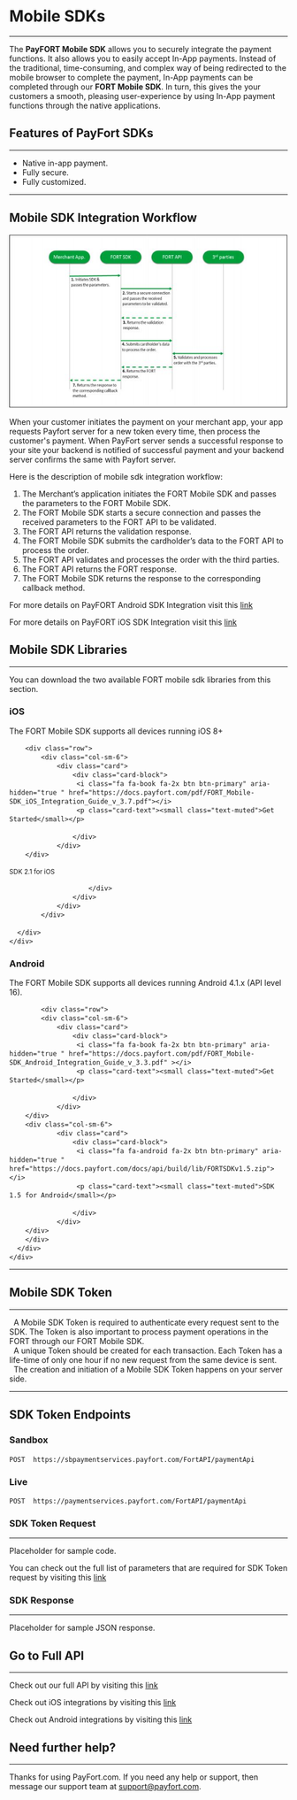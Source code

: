 # Mobile SDKs

------

The **PayFORT Mobile SDK** allows you to securely integrate the payment functions. It also allows you to easily accept In-App payments. Instead of the traditional, time-consuming, and complex way of being redirected to the mobile browser to complete the payment, In-App payments can be completed through our **FORT Mobile SDK**. In turn, this gives the your customers a smooth, pleasing user-experience by using In-App payment functions through the native applications.

## Features of PayFort SDKs

------

- Native in-app payment.
- Fully secure.
- Fully customized.

------

## Mobile SDK Integration Workflow

![mobilesdk workflow](img\mobilesdkworkflow.JPG)

When your customer initiates the payment on your merchant app, your app requests Payfort server for a new token every time, then process the customer's payment. When PayFort server sends a successful response to your site your backend is notified of successful payment and your backend server confirms the same with Payfort server.

Here is the description of mobile sdk integration workflow:

1. The Merchant’s application initiates the FORT Mobile SDK and passes the parameters to the FORT Mobile SDK.
2. The FORT Mobile SDK starts a secure connection and passes the received parameters to the FORT API to be validated. 
3. The FORT API returns the validation response. 
4. The FORT Mobile SDK submits the cardholder’s data to the FORT API to process the order. 
5. The FORT API validates and processes the order with the third parties. 
6. The FORT API returns the FORT response. 
7. The FORT Mobile SDK returns the response to the corresponding callback method.

For more details on PayFORT Android SDK Integration visit this [link](androidsdk.md)

For more details on PayFORT iOS SDK Integration visit this [link](iossdk.md)



## Mobile SDK Libraries

------

You can download the two available FORT mobile sdk libraries from this section.

<div class="row">
  <div class="col-sm-6">
    <div class="card">
      <div class="card-block text-center">
        <h3 class="card-title ">iOS</h3>
          <i class="fa fa-apple fa-5x " aria-hidden="true" ></i>
        <p class="card-text">The FORT Mobile SDK supports all devices running iOS 8+
</p>

        <div class="row">
  			<div class="col-sm-6">
    			<div class="card">
      				<div class="card-block">
        			 <i class="fa fa-book fa-2x btn btn-primary" aria-hidden="true " href="https://docs.payfort.com/pdf/FORT_Mobile-SDK_iOS_Integration_Guide_v_3.7.pdf"></i>
        			 <p class="card-text"><small class="text-muted">Get Started</small></p>

      				</div>
    			</div>
  		</div>
  		
  <div class="col-sm-6">
    			<div class="card">
      				<div class="card-block">
        				 <i class="fa fa-apple fa-2x btn btn-primary" aria-hidden="true " href="https://docs.payfort.com/docs/api/build/lib/PayFortSDK2.1.zip">							</i>
        					 <p class="card-text">
        			 		<small class="text-muted">SDK 2.1 for iOS						</small>
        			 		</p>

      					</div>
    				</div>
  				</div>
  			</div>
        
      </div>
    </div>
  </div>
  <div class="col-sm-6">
    <div class="card">
      <div class="card-block text-center">
        <h3 class="card-title">Android</h3>
        <i class="fa fa-android fa-5x" aria-hidden="true" ></i>
        <p class="card-text">The FORT Mobile SDK supports all devices running Android 4.1.x (API level 16).</p>

            <div class="row">
  			<div class="col-sm-6">
    			<div class="card">
      				<div class="card-block">
        			 <i class="fa fa-book fa-2x btn btn-primary" aria-hidden="true " href="https://docs.payfort.com/pdf/FORT_Mobile-SDK_Android_Integration_Guide_v_3.3.pdf" ></i>
        			 <p class="card-text"><small class="text-muted">Get Started</small></p>

      				</div>
    			</div>
  		</div>
  		<div class="col-sm-6">
    			<div class="card">
      				<div class="card-block">
        			 <i class="fa fa-android fa-2x btn btn-primary" aria-hidden="true " href="https://docs.payfort.com/docs/api/build/lib/FORTSDKv1.5.zip"></i>
        			 <p class="card-text"><small class="text-muted">SDK 1.5 for Android</small></p>

      				</div>
    			</div>
  		</div>
  		</div>
      </div>
    </div>
  </div>
</div>

------

## Mobile SDK Token

------



<div class="alert alert-info" role="alert"><i class="fa fa-info">&nbsp;&nbsp;</i>A Mobile SDK Token is required to authenticate every request sent to the SDK. The Token is also important to process payment operations in the FORT through our FORT Mobile SDK.</div>

<div class="alert alert-info" role="alert"><i class="fa fa-info">&nbsp;&nbsp;</i>A unique Token should be created for each transaction. Each Token has a life-time of only one hour if no new request from the same device is sent.</div>

<div class="alert alert-info" role="alert"><i class="fa fa-info">&nbsp;&nbsp;</i>The creation and initiation of a Mobile SDK Token happens on your server side.</div>

------

## SDK Token Endpoints

### Sandbox

```
POST  https://sbpaymentservices.payfort.com/FortAPI/paymentApi
```

### Live

```
POST  https://paymentservices.payfort.com/FortAPI/paymentApi
```

### SDK Token Request

------

Placeholder for sample code.

You can check out the full list of parameters that are required for SDK Token request by visiting this [link](sdktokenparameters.md)

### SDK Response

------

Placeholder for sample JSON response.

## Go to Full API

------

Check out our full API by visiting this [link](https://docs.payfort.com/docs/api/build/index.html#redirection)

Check out iOS integrations by visiting this [link](iossdk.md)

Check out Android integrations by visiting this [link](androidsdk.md)

## Need further help?

------

Thanks for using PayFort.com. If you need any help or support, then message our support team at [support@payfort.com](mailto:support@payfort.com).

